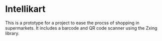 # Intellikart
This is a prototype for a project to ease the procss of shopping in supermarkets.
It includes a barcode and QR code scanner using the Zxing library.
